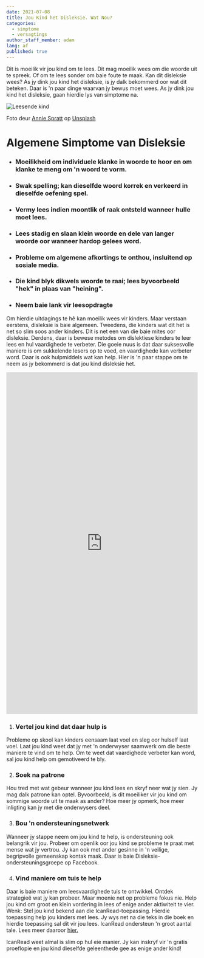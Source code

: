 ```yaml
---
date: 2021-07-08
title: Jou Kind het Disleksie. Wat Nou?
categories:
  - simptome
  - versagtings
author_staff_member: adam
lang: af
published: true
---
```

Dit is moeilik vir jou kind om te lees. Dit mag moeilik wees om die woorde uit te spreek. Of om te lees sonder om baie foute te maak. Kan dit disleksie wees? As jy dink jou kind het disleksie, is jy dalk bekommerd oor wat dit beteken. Daar is 'n paar dinge waarvan jy bewus moet wees. As jy dink jou kind het disleksie, gaan hierdie lys van simptome na.

![Leesende kind](/images/child_black_book.jpg)
<figcaption>
<span>Foto deur <a href="https://unsplash.com/@anniespratt?utm_source=unsplash&amp;utm_medium=referral&amp;utm_content=creditCopyText" target="_blank">Annie Spratt</a> op <a href="https://unsplash.com/s/photos/child-read?utm_source=unsplash&amp;utm_medium=referral&amp;utm_content=creditCopyText" target="_blank">Unsplash</a></span>
</figcaption>

# Algemene Simptome van Disleksie
- ### Moeilikheid om individuele klanke in woorde te hoor en om klanke te meng om 'n woord te vorm.

- ### Swak spelling; kan dieselfde woord korrek en verkeerd in dieselfde oefening spel.

- ### Vermy lees indien moontlik of raak ontsteld wanneer hulle moet lees.

- ### Lees stadig en slaan klein woorde en dele van langer woorde oor wanneer hardop gelees word.

- ### Probleme om algemene afkortings te onthou, insluitend op sosiale media.

- ### Die kind blyk dikwels woorde te raai; lees byvoorbeeld "hek" in plaas van "heining".

- ### Neem baie lank vir leesopdragte

Om hierdie uitdagings te hê kan moeilik wees vir kinders. Maar verstaan eerstens, disleksie is baie algemeen. Tweedens, die kinders wat dit het is net so slim soos ander kinders. Dit is net een van die baie mites oor disleksie. Derdens, daar is bewese metodes om dislektiese kinders te leer lees en hul vaardighede te verbeter.
Die goeie nuus is dat daar suksesvolle maniere is om sukkelende lesers op te voed, en vaardighede kan verbeter word. Daar is ook hulpmiddels wat kan help. Hier is 'n paar stappe om te neem as jy bekommerd is dat jou kind disleksie het.

<iframe id="sib" width="100%" height="900px" src="https://17abdf7c.sibforms.com/serve/MUIEAG4ABlzn5_C_d69co9dMTJhZ1MUKaiJn_J_RYUNAmIL1lrvA4Gs0wSHmhPwjICXLAgEZpNE3ZOgSBlVQrHfX03rsOTOBaDKC1qmkA8rPsFX-_n9SGyMFuLMq4HW8IS3QiFNGRrXwck-HGS-4x97tBzwU31t_y6ZZlFUZWsqyhQkOi1dF-uS8G35RKhw4SzBKGSZI_evYbYHv" frameborder="0" scrolling="auto" allowfullscreen style="display: block;margin-left: auto;margin-right: auto;max-width: 100%;"></iframe>

1. ### Vertel jou kind dat daar hulp is
Probleme op skool kan kinders eensaam laat voel en sleg oor hulself laat voel. Laat jou kind weet dat jy met 'n onderwyser saamwerk om die beste maniere te vind om te help. Om te weet dat vaardighede verbeter kan word, sal jou kind help om gemotiveerd te bly.

2. ### Soek na patrone
Hou tred met wat gebeur wanneer jou kind lees en skryf neer wat jy sien. Jy mag dalk patrone kan optel. Byvoorbeeld, is dit moeiliker vir jou kind om sommige woorde uit te maak as ander? Hoe meer jy opmerk, hoe meer inligting kan jy met die onderwysers deel.

3. ### Bou 'n ondersteuningsnetwerk
Wanneer jy stappe neem om jou kind te help, is ondersteuning ook belangrik vir jou. Probeer om openlik oor jou kind se probleme te praat met mense wat jy vertrou. Jy kan ook met ander gesinne in 'n veilige, begripvolle gemeenskap kontak maak. Daar is baie Disleksie-ondersteuningsgroepe op Facebook.

4. ### Vind maniere om tuis te help
Daar is baie maniere om leesvaardighede tuis te ontwikkel. Ontdek strategieë wat jy kan probeer. Maar moenie net op probleme fokus nie. Help jou kind om groot en klein vordering in lees of enige ander aktiwiteit te vier.
Wenk: Stel jou kind bekend aan die IcanRead-toepassing. Hierdie toepassing help jou kinders met lees. Jy wys net na die teks in die boek en hierdie toepassing sal dit vir jou lees. IcanRead ondersteun 'n groot aantal tale. Lees meer daaroor [hier.](/af/)

IcanRead weet almal is slim op hul eie manier. Jy kan inskryf vir 'n gratis proeflopie en jou kind dieselfde geleenthede gee as enige ander kind! 